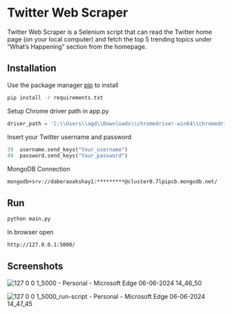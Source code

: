 # Twitter Web Scraper

Twitter Web Scraper is a Selenium script that can read the Twitter home page (on your local 
computer) and fetch the top 5 trending topics under “What’s Happening” 
section from the homepage. 

## Installation

Use the package manager [pip](https://pip.pypa.io/en/stable/) to install 

```bash
pip install -r requirements.txt
```

Setup Chrome driver path in app.py

```python
driver_path = 'C:\\Users\\agd\\Downloads\\chromedriver-win64\\chromedriver.exe'
```

Insert your Twitter username and password
```python
39  username.send_keys("Your_username")
49  password.send_keys("Your_password")
```

MongoDB Connection
```
mongodb+srv://daberaoakshay1:*********@cluster0.7lpipcb.mongodb.net/
```


## Run

```bash
python main.py
```

In browser open
```bash
http://127.0.0.1:5000/
```

## Screenshots

![127 0 0 1_5000 - Personal - Microsoft​ Edge 06-06-2024 14_46_50](https://github.com/agdgithub/Twitter-Web-Scraper/assets/98071875/6a665984-d5a6-4d9a-b7c3-5c7de630ba7a)

![127 0 0 1_5000_run-script - Personal - Microsoft​ Edge 06-06-2024 14_47_45](https://github.com/agdgithub/Twitter-Web-Scraper/assets/98071875/c96eb0c8-c2fd-4e25-ac0b-4503f6e980b8)




